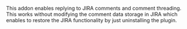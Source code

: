 This addon enables replying to JIRA comments and comment threading.
This works without modifying the comment data storage in JIRA which enables to restore the JIRA functionality by just uninstalling the plugin.
